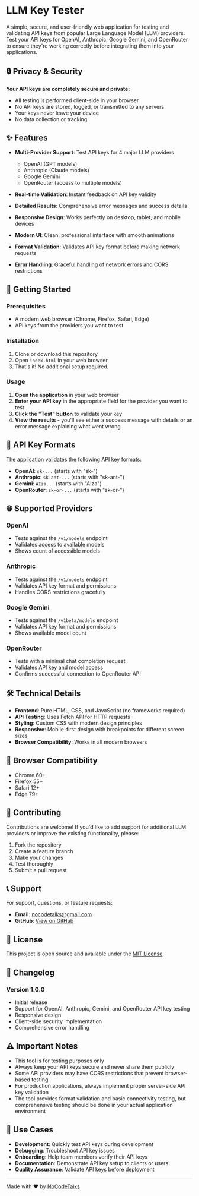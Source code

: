 # LLM Key Tester

A simple, secure, and user-friendly web application for testing and validating API keys from popular Large Language Model (LLM) providers. Test your API keys for OpenAI, Anthropic, Google Gemini, and OpenRouter to ensure they're working correctly before integrating them into your applications.

## 🔒 Privacy & Security

**Your API keys are completely secure and private:**
- All testing is performed client-side in your browser
- No API keys are stored, logged, or transmitted to any servers
- Your keys never leave your device
- No data collection or tracking

## ✨ Features

- **Multi-Provider Support**: Test API keys for 4 major LLM providers
  - OpenAI (GPT models)
  - Anthropic (Claude models)
  - Google Gemini
  - OpenRouter (access to multiple models)

- **Real-time Validation**: Instant feedback on API key validity
- **Detailed Results**: Comprehensive error messages and success details
- **Responsive Design**: Works perfectly on desktop, tablet, and mobile devices
- **Modern UI**: Clean, professional interface with smooth animations
- **Format Validation**: Validates API key format before making network requests
- **Error Handling**: Graceful handling of network errors and CORS restrictions

## 🚀 Getting Started

### Prerequisites

- A modern web browser (Chrome, Firefox, Safari, Edge)
- API keys from the providers you want to test

### Installation

1. Clone or download this repository
2. Open `index.html` in your web browser
3. That's it! No additional setup required.

### Usage

1. **Open the application** in your web browser
2. **Enter your API key** in the appropriate field for the provider you want to test
3. **Click the "Test" button** to validate your key
4. **View the results** - you'll see either a success message with details or an error message explaining what went wrong

## 🔑 API Key Formats

The application validates the following API key formats:

- **OpenAI**: `sk-...` (starts with "sk-")
- **Anthropic**: `sk-ant-...` (starts with "sk-ant-")
- **Gemini**: `AIza...` (starts with "AIza")
- **OpenRouter**: `sk-or-...` (starts with "sk-or-")

## 🌐 Supported Providers

### OpenAI
- Tests against the `/v1/models` endpoint
- Validates access to available models
- Shows count of accessible models

### Anthropic
- Tests against the `/v1/models` endpoint
- Validates API key format and permissions
- Handles CORS restrictions gracefully

### Google Gemini
- Tests against the `/v1beta/models` endpoint
- Validates API key format and permissions
- Shows available model count

### OpenRouter
- Tests with a minimal chat completion request
- Validates API key and model access
- Confirms successful connection to OpenRouter API

## 🛠️ Technical Details

- **Frontend**: Pure HTML, CSS, and JavaScript (no frameworks required)
- **API Testing**: Uses Fetch API for HTTP requests
- **Styling**: Custom CSS with modern design principles
- **Responsive**: Mobile-first design with breakpoints for different screen sizes
- **Browser Compatibility**: Works in all modern browsers

## 📱 Browser Compatibility

- Chrome 60+
- Firefox 55+
- Safari 12+
- Edge 79+

## 🤝 Contributing

Contributions are welcome! If you'd like to add support for additional LLM providers or improve the existing functionality, please:

1. Fork the repository
2. Create a feature branch
3. Make your changes
4. Test thoroughly
5. Submit a pull request

## 📞 Support

For support, questions, or feature requests:

- **Email**: nocodetalks@gmail.com
- **GitHub**: [View on GitHub](https://github.com/nocodetalks/api-testing)

## 📄 License

This project is open source and available under the [MIT License](LICENSE).

## 🔄 Changelog

### Version 1.0.0
- Initial release
- Support for OpenAI, Anthropic, Gemini, and OpenRouter API key testing
- Responsive design
- Client-side security implementation
- Comprehensive error handling

## ⚠️ Important Notes

- This tool is for testing purposes only
- Always keep your API keys secure and never share them publicly
- Some API providers may have CORS restrictions that prevent browser-based testing
- For production applications, always implement proper server-side API key validation
- The tool provides format validation and basic connectivity testing, but comprehensive testing should be done in your actual application environment

## 🎯 Use Cases

- **Development**: Quickly test API keys during development
- **Debugging**: Troubleshoot API key issues
- **Onboarding**: Help team members verify their API keys
- **Documentation**: Demonstrate API key setup to clients or users
- **Quality Assurance**: Validate API keys before deployment

---

Made with ❤️ by [NoCodeTalks](https://github.com/nocodetalks)
